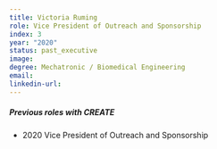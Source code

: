 ```yaml
---
title: Victoria Ruming
role: Vice President of Outreach and Sponsorship
index: 3
year: "2020"
status: past_executive
image: 
degree: Mechatronic / Biomedical Engineering
email:
linkedin-url:
---
```

##### Previous roles with CREATE

- 2020 Vice President of Outreach and Sponsorship